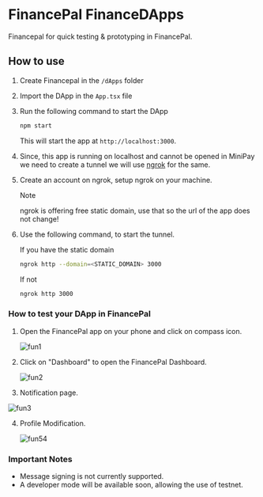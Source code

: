 # FinancePal FinanceDApps
Financepal for quick testing & prototyping in FinancePal.

## How to use

1. Create Financepal in the `/dApps` folder
2. Import the DApp in the `App.tsx` file
3. Run the following command to start the DApp

    ```bash
    npm start
    ```

    This will start the app at `http://localhost:3000`.

4. Since, this app is running on localhost and cannot be opened in MiniPay we need to create a tunnel we will use [ngrok](https://ngrok.com/) for the same.

5. Create an account on ngrok, setup ngrok on your machine.

    > [!NOTE]
    > ngrok is offering free static domain, use that so the url of the app does not change!

6. Use the following command, to start the tunnel.

    If you have the static domain

    ```bash
    ngrok http --domain=<STATIC_DOMAIN> 3000
    ```

    If not

    ```bash
    ngrok http 3000
    ```

### How to test your DApp in FinancePal

1. Open the FinancePal app on your phone and click on compass icon.

    ![fun1](https://github.com/user-attachments/assets/32853671-e7aa-4061-b5dc-63d2db9a3f1c)


2. Click on "Dashboard" to open the FinancePal Dashboard.

    ![fun2](https://github.com/user-attachments/assets/2d727537-04ce-4593-b372-189a3e37e361)


3. Notification page.

![fun3](https://github.com/user-attachments/assets/ab711ee8-54b8-4d47-8501-82a7d277d391)

4. Profile Modification.

   ![fun54](https://github.com/user-attachments/assets/d347b636-a32d-44b0-9525-73466216cc6c)


### Important Notes

-   Message signing is not currently supported.
-   A developer mode will be available soon, allowing the use of testnet.
